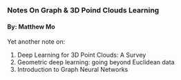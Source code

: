 ### Notes On Graph & 3D Poind Clouds Learning
#### By: Matthew Mo 

Yet another note on:
1. Deep Learning for 3D Point Clouds: A Survey
2. Geometric deep learning: going beyond Euclidean data
3. Introduction to Graph Neural Networks